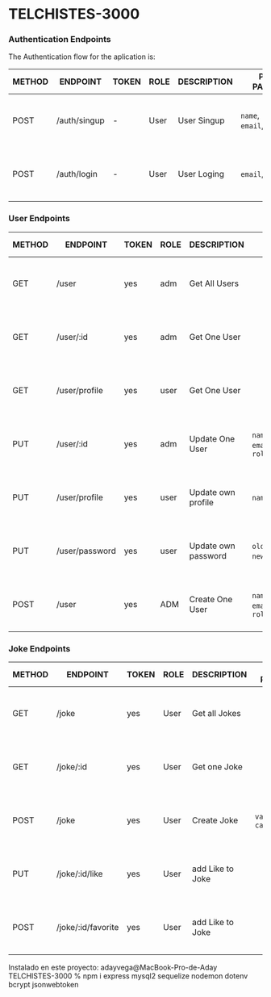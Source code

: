 # TELCHISTES-3000
### Authentication Endpoints
The Authentication flow for the aplication is:

| METHOD | ENDPOINT             | TOKEN | ROLE  | DESCRIPTION           | POST PARAMS                  | RETURNS                 |
|--------|----------------------|-------|-------|-----------------------|------------------------------|-------------------------|
| POST   | /auth/singup         | -     | User  | User Singup           | `name`, `email`,`password`,  | { menssage: `string`, result: `token`} 
| POST   | /auth/login          | -     | User  | User Loging           | `email`, `password`          | { menssage: `string`, result: `token`} 

### User Endpoints

| METHOD | ENDPOINT             | TOKEN | ROLE  | DESCRIPTION           | POST PARAMS                         | RETURNS                 |
|--------|----------------------|-------|-------|-----------------------|-------------------------------------|-------------------------|
| GET    | /user                | yes   | adm   | Get All Users         |                                     | { menssage: `string`, result: `array`} 
| GET    | /user/:id            | yes   | adm   | Get One User          |                                     | { menssage: `string`, result: `object`} 
| GET    | /user/profile        | yes   | user  | Get One User          |                                     | { menssage: `string`, result: `object`} 
| PUT    | /user/:id            | yes   | adm   | Update One User       |`name`, `email`,`password`, `role`   | { menssage: `string`, result: `object`} 
| PUT    | /user/profile        | yes   | user  | Update own profile    |`name`, `email`,                     | { menssage: `string`, result: `object`} 
| PUT    | /user/password       | yes   | user  | Update own password   |`old password`, `new password`,      | { menssage: `string`, result: `object`} 
| POST   | /user                | yes   | ADM   | Create One User       |`name`, `email`,`password`, `role`   | { menssage: `string`, result: `object`} 

### Joke Endpoints

| METHOD | ENDPOINT             | TOKEN | ROLE  | DESCRIPTION           | POST PARAMS                  | RETURNS                 |
|--------|----------------------|-------|-------|-----------------------|------------------------------|-------------------------|
| GET    | /joke                | yes   | User  | Get all Jokes         |                              | { menssage: `string`, result: `array`} 
| GET    | /joke/:id            | yes   | User  | Get one Joke          |                              | { menssage: `string`, result: `object`} 
| POST   | /joke                | yes   | User  | Create  Joke          | `value`, `category_id`       | { menssage: `string`, result: `object`} 
| PUT    | /joke/:id/like       | yes   | User  | add Like to Joke      |                              | { menssage: `string`, result: `object`} 
| POST   | /joke/:id/favorite   | yes   | User  | add Like to Joke      |                              | { menssage: `string`, result: `object`} 






Instalado en este proyecto: adayvega@MacBook-Pro-de-Aday TELCHISTES-3000 % npm i express mysql2 sequelize nodemon dotenv bcrypt jsonwebtoken
